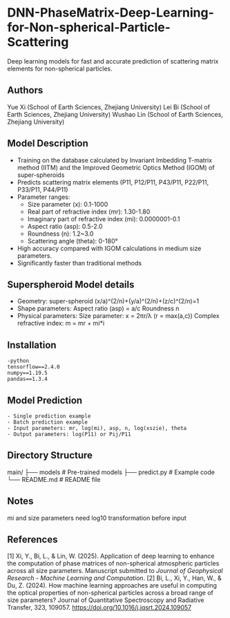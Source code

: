 # DNN-PhaseMatrix-Deep-Learning-for-Non-spherical-Particle-Scattering

Deep learning models for fast and accurate prediction of scattering matrix elements for non-spherical particles.

## Authors
Yue Xi (School of Earth Sciences, Zhejiang University)
Lei Bi (School of Earth Sciences, Zhejiang University)
Wushao Lin (School of Earth Sciences, Zhejiang University)

## Model Description

- Training on the database calculated by Invariant Imbedding T-matrix method (IITM) and the Improved Geometric Optics Method  (IGOM) of super-spheroids
- Predicts scattering matrix elements (P11, P12/P11, P43/P11, P22/P11, P33/P11, P44/P11)
- Parameter ranges:
  - Size parameter (x): 0.1-1000
  - Real part of refractive index (mr): 1.30-1.80
  - Imaginary part of refractive index (mi): 0.0000001-0.1
  - Aspect ratio (asp): 0.5-2.0
  - Roundness (n): 1.2~3.0
  - Scattering angle (theta): 0-180°
- High accuracy compared with IGOM calculations in medium size parameters.
- Significantly faster than traditional methods

## Superspheroid Model details

-  Geometry: super-spheroid  (x/a)^(2/n)+(y/a)^(2/n)+(z/c)^(2/n)=1 
-  Shape parameters:
    Aspect ratio (asp) = a/c
    Roundness n
-  Physical parameters:
    Size parameter: x = 2πr/λ (r = max(a,c))
    Complex refractive index: m = mr + mi*i

## Installation
    -python
    tensorflow==2.4.0
    numpy==1.19.5
    pandas==1.3.4

## Model Prediction
    - Single prediction example
    - Batch prediction example
    - Input parameters: mr, log(mi), asp, n, log(xszie), theta
    - Output parameters: log(P11) or Pij/P11

## Directory Structure

main/
├── models             # Pre-trained models
├── predict.py             # Example code
└── README.md            # README file

## Notes
mi and size parameters need log10 transformation before input

## References
[1] Xi, Y., Bi, L., & Lin, W. (2025). Application of deep learning to enhance the computation of phase matrices of non-spherical atmospheric particles across all size parameters. Manuscript submitted to *Journal of Geophysical Research - Machine Learning and Computation*.
[2] Bi, L., Xi, Y., Han, W., & Du, Z. (2024). How machine learning approaches are useful in computing the optical properties of non-spherical particles across a broad range of size parameters? Journal of Quantitative Spectroscopy and Radiative Transfer, 323, 109057. https://doi.org/10.1016/j.jqsrt.2024.109057
